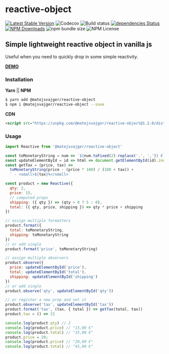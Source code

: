 # reactive-object
[![Latest Stable Version](https://img.shields.io/npm/v/@matejsvajger/reactive-object.svg)](https://www.npmjs.com/package/@matejsvajger/reactive-object)
![Codecov](https://img.shields.io/codecov/c/github/matejsvajger/reactive-object)
![Build status](https://img.shields.io/travis/matejsvajger/reactive-object/master)
[![dependencies Status](https://david-dm.org/matejsvajger/reactive-object/status.svg)](https://david-dm.org/matejsvajger/reactive-object)
[![NPM Downloads](https://img.shields.io/npm/dm/@matejsvajger/reactive-object.svg)](https://www.npmjs.com/package/@matejsvajger/reactive-object)
![npm bundle size](https://img.shields.io/bundlephobia/minzip/@matejsvajger/reactive-object)
![NPM License](https://img.shields.io/npm/l/@matejsvajger/reactive-object)
## Simple lightweight reactive object in vanilla js
Useful when you need to quickly drop in some simple reactivity.

[__DEMO__](https://codesandbox.io/s/simple-vanilla-js-reactive-observer-kdedz)

### Installation
__Yarn__ || __NPM__
```sh
$ yarn add @matejsvajger/reactive-object
$ npm i @matejsvajger/reactive-object --save
```

__CDN__
```html
<script src="https://unpkg.com/@matejsvajger/reactive-object@1.2.0/dist/reactive.umd.js"></script>
```

### Usage
```js
import Reactive from '@matejsvajger/reactive-object'

const toMonetaryString = num => `${num.toFixed(2).replace('.', ',')} €`
const updateElementById = id => html => document.getElementById(id).innerHTML = html
const getTax = (price, tax) =>
  toMonetaryString(price - (price * 100) / (100 + tax)) +
  ` - <small>${tax}%</small>`

const product = new Reactive({
  qty: 2,
  price: 15,
  // computed props
  shipping: ({ qty }) => (qty > 0 ? 5 : 0),
  total: ({ qty, price, shipping }) => qty * price + shipping
})

// assign multiple formatters
product.format({
  total: toMonetaryString,
  shipping: toMonetaryString
})
// or add single
product.format('price', toMonetaryString)

// assign multiple observers
product.observe({
  price: updateElementById('price'),
  total: updateElementById('total'),
  shipping: updateElementById('shipping')
})
// or add single
product.observe('qty', updateElementById('qty'))

// or register a new prop and set it
product.observe('tax', updateElementById('tax'))
product.format('tax', (tax, { total }) => getTax(total, tax))
product.tax = () => 21

console.log(product.qty) // 2
console.log(product.price) // "15,00 €"
console.log(product.total) // "35,00 €"
product.price = 20;
console.log(product.price) // "20,00 €"
console.log(product.total) // "45,00 €"
```
